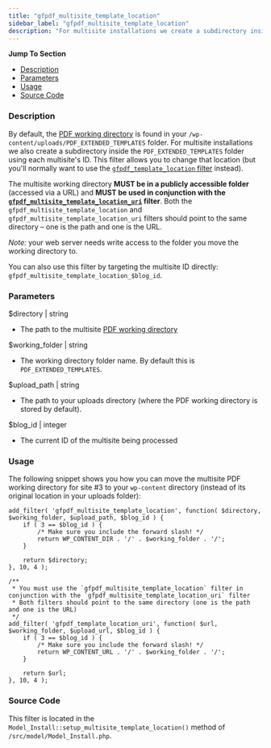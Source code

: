 ```yaml
---
title: "gfpdf_multisite_template_location"
sidebar_label: "gfpdf_multisite_template_location"
description: "For multisite installations we create a subdirectory inside the PDF_EXTENDED_TEMPLATES folder using each multisite's ID."
---
```


**Jump To Section**

* [Description](#description)
* [Parameters](#parameters)
* [Usage](#usage)
* [Source Code](#source-code)

### Description 

By default, the [PDF working directory](developer-first-custom-pdf.md#working-directory) is found in your `/wp-content/uploads/PDF_EXTENDED_TEMPLATES` folder. For multisite installations we also create a subdirectory inside the `PDF_EXTENDED_TEMPLATES` folder using each multisite's ID. This filter allows you to change that location (but you'll normally want to use the [`gfpdf_template_location` filter](gfpdf_template_location.md) instead). 

The multisite working directory **MUST be in a publicly accessible folder** (accessed via a URL) and **MUST be used in conjunction with the [`gfpdf_multisite_template_location_uri`](gfpdf_multisite_template_location_uri.md) filter**. Both the `gfpdf_multisite_template_location` and `gfpdf_multisite_template_location_uri` filters should point to the same directory – one is the path and one is the URL.

*Note:* your web server needs write access to the folder you move the working directory to.

You can also use this filter by targeting the multisite ID directly: `gfpdf_multisite_template_location_$blog_id`. 

### Parameters 

$directory | string
*  The path to the multisite [PDF working directory](developer-first-custom-pdf.md#working-directory)

$working_folder | string
*  The working directory folder name. By default this is `PDF_EXTENDED_TEMPLATES`.

$upload_path | string
*  The path to your uploads directory (where the PDF working directory is stored by default).

$blog_id | integer
*  The current ID of the multisite being processed

### Usage 

The following snippet shows you how you can move the multisite PDF working directory for site #3 to your `wp-content` directory (instead of its original location in your uploads folder):

```.language-php
add_filter( 'gfpdf_multisite_template_location', function( $directory, $working_folder, $upload_path, $blog_id ) {
	if ( 3 == $blog_id ) {
		/* Make sure you include the forward slash! */
		return WP_CONTENT_DIR . '/' . $working_folder . '/';
	}

	return $directory;
}, 10, 4 );

/**
 * You must use the `gfpdf_multisite_template_location` filter in conjunction with the `gfpdf_multisite_template_location_uri` filter
 * Both filters should point to the same directory (one is the path and one is the URL)
 */
add_filter( 'gfpdf_template_location_uri', function( $url, $working_folder, $upload_url, $blog_id ) {
	if ( 3 == $blog_id ) {
		/* Make sure you include the forward slash! */
		return WP_CONTENT_URL . '/' . $working_folder . '/';
	}

	return $url;
}, 10, 4 );
```

### Source Code 

This filter is located in the `Model_Install::setup_multisite_template_location()` method of `/src/model/Model_Install.php`.